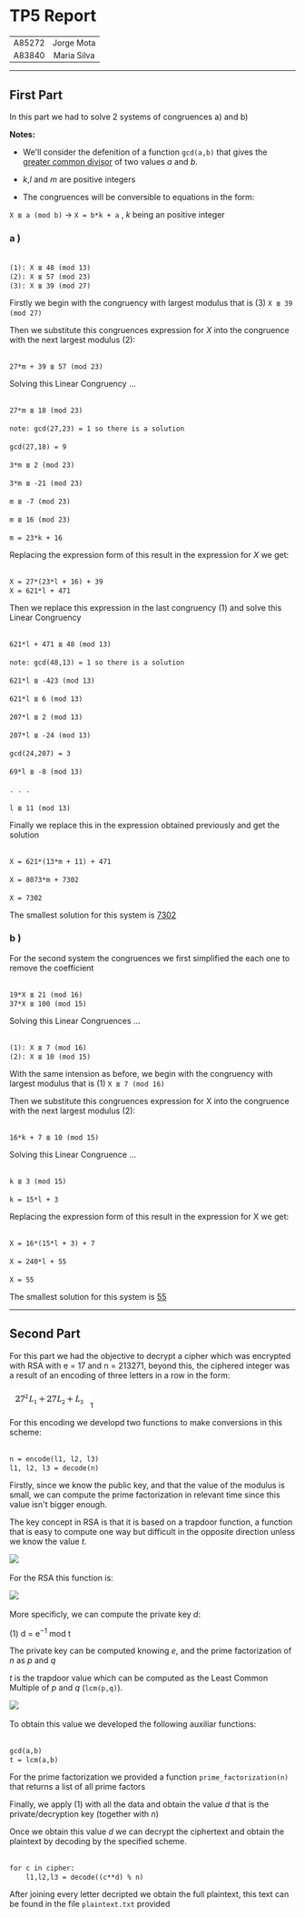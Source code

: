 # TP5 Report

|        |             |
|:------:|:-----------:|
| A85272 | Jorge Mota  |
| A83840 | Maria Silva |

___

## First Part

In this part we had to solve 2 systems of congruences a) and b)

**Notes:** 

- We'll consider the defenition of a function `gcd(a,b)` that gives the <ins>greater common divisor</ins> of two values *a* and *b*.

- *k*,*l* and *m* are positive integers

- The congruences will be conversible to equations in the form:

`X ≣ a (mod b)`  ->  `X = b*k + a` , *k* being an positive integer

### **a )**

<pre><code>
(1): X ≣ 48 (mod 13)
(2): X ≣ 57 (mod 23)
(3): X ≣ 39 (mod 27)
</code></pre>

Firstly we begin with the congruency with largest modulus that is (3) `X ≣ 39 (mod 27)` 

Then we substitute this congruences expression for *X* into the congruence with the next largest modulus (2):

<pre><code>
27*m + 39 ≣ 57 (mod 23)
</code></pre>

Solving this Linear Congruency ...

<pre><code>
27*m ≣ 18 (mod 23)

note: gcd(27,23) = 1 so there is a solution

gcd(27,18) = 9

3*m ≣ 2 (mod 23)

3*m ≣ -21 (mod 23)

m ≣ -7 (mod 23)

m ≣ 16 (mod 23)

m = 23*k + 16
</code></pre>

Replacing the expression form of this result in the expression for *X* we get:

<pre><code>
X = 27*(23*l + 16) + 39
X = 621*l + 471
</code></pre>

Then we replace this expression in the last congruency (1) and solve this Linear Congruency

<pre><code>
621*l + 471 ≣ 48 (mod 13)

note: gcd(48,13) = 1 so there is a solution

621*l ≣ -423 (mod 13)

621*l ≣ 6 (mod 13)

207*l ≣ 2 (mod 13)

207*l ≣ -24 (mod 13)

gcd(24,207) = 3

69*l ≣ -8 (mod 13)

. . .

l ≣ 11 (mod 13)
</code></pre>

Finally we replace this in the expression obtained previously and get the solution 

<pre><code>
X = 621*(13*m + 11) + 471

X = 8073*m + 7302

X = 7302
</code></pre>

The smallest solution for this system is <ins>7302</ins>

### **b )**

For the second system the congruences we first simplified the each one to remove the coefficient 

<pre><code>
19*X ≣ 21 (mod 16)
37*X ≣ 100 (mod 15)
</code></pre>

Solving this Linear Congruences ...

<pre><code>
(1): X ≣ 7 (mod 16)
(2): X ≣ 10 (mod 15)
</code></pre>

With the same intension as before, we begin with the congruency with largest modulus that is (1) `X ≣ 7 (mod 16)`

Then we substitute this congruences expression for X into the congruence with the next largest modulus (2):

<pre><code>
16*k + 7 ≣ 10 (mod 15)
</code></pre>

Solving this Linear Congruence ...

<pre><code>
k ≣ 3 (mod 15)

k = 15*l + 3
</code></pre>

Replacing the expression form of this result in the expression for X we get:

<pre><code>
X = 16*(15*l + 3) + 7

X = 240*l + 55

X = 55
</code></pre>

The smallest solution for this system is <ins>55</ins>
___
## Second Part

For this part we had the objective to decrypt a cipher which was encrypted with RSA with e = 17 and n = 213271, beyond this, the ciphered integer was a result of an encoding of three letters in a row in the form:

![](imgs/encoding.png)

For this encoding we developd two functions to make conversions in this scheme:

<pre><code>
n = encode(l1, l2, l3)
l1, l2, l3 = decode(n)
</code></pre>

Firstly, since we know the public key, and that the value of the modulus is small, we can compute the prime factorization in relevant time since this value isn't bigger enough.

The key concept in RSA is that it is based on a trapdoor function, a function that is easy to compute one way but difficult in the opposite direction unless we know the value *t*.

![](https://upload.wikimedia.org/wikipedia/commons/thumb/8/8f/Trapdoor_permutation.svg/300px-Trapdoor_permutation.svg.png)

For the RSA this function is:

![](https://wikimedia.org/api/rest_v1/media/math/render/svg/f6e8008319aa2a327898582ed64255c27f44e5b0)

More specificly, we can compute the private key *d*:

(1) d = e<sup>−1</sup> mod t

The private key can be computed knowing *e*, and the prime factorization of *n* as *p* and *q*

*t* is the trapdoor value which can be computed as the Least Common Multiple of *p* and *q* (`lcm(p,q)`).

![](https://www.gstatic.com/education/formulas2/-1/en/greatest_common_divisor.svg)

To obtain this value we developed the following auxiliar functions:

<pre><code>
gcd(a,b)
t = lcm(a,b)
</code></pre>

For the prime factorization we provided a function `prime_factorization(n)` that returns a list of all prime factors

Finally, we apply (1) with all the data and obtain the value *d* that is the private/decryption key (together with *n*)

Once we obtain this value *d* we can decrypt the ciphertext and obtain the plaintext by decoding by the specified scheme.

<pre><code>
for c in cipher:
    l1,l2,l3 = decode((c**d) % n)
</code></pre>

After joining every letter decripted we obtain the full plaintext, this text can be found in the file `plaintext.txt` provided
